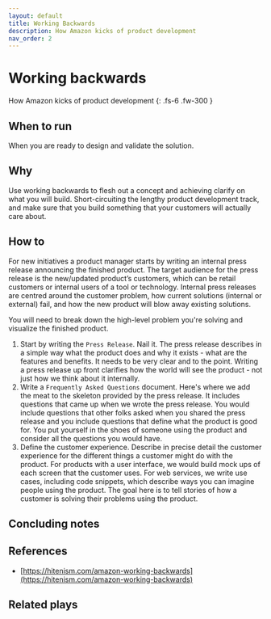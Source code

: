 ```yaml
---
layout: default
title: Working Backwards
description: How Amazon kicks of product development
nav_order: 2
---
```


# Working backwards
How Amazon kicks of product development
{: .fs-6 .fw-300 }

## When to run
When you are ready to design and validate the solution.

## Why
Use working backwards to flesh out a concept and achieving clarify on what you will build. Short-circuiting the lengthy product development track, and make sure that you build something that your customers will actually care about.

## How to
For new initiatives a product manager starts by writing an internal press release announcing the finished product. The target audience for the press release is the new/updated product’s customers, which can be retail customers or internal users of a tool or technology. Internal press releases are centred around the customer problem, how current solutions (internal or external) fail, and how the new product will blow away existing solutions.

You will need to break down the high-level problem you're solving and visualize the finished product.

1. Start by writing the `Press Release`. Nail it. The press release describes in a simple way what the product does and why it exists - what are the features and benefits. It needs to be very clear and to the point. Writing a press release up front clarifies how the world will see the product - not just how we think about it internally.
2. Write a `Frequently Asked Questions` document. Here's where we add the meat to the skeleton provided by the press release. It includes questions that came up when we wrote the press release. You would include questions that other folks asked when you shared the press release and you include questions that define what the product is good for. You put yourself in the shoes of someone using the product and consider all the questions you would have.
3. Define the customer experience. Describe in precise detail the customer experience for the different things a customer might do with the product. For products with a user interface, we would build mock ups of each screen that the customer uses. For web services, we write use cases, including code snippets, which describe ways you can imagine people using the product. The goal here is to tell stories of how a customer is solving their problems using the product.

## Concluding notes

## References
- [https://hitenism.com/amazon-working-backwards](https://hitenism.com/amazon-working-backwards)

## Related plays
<!-- - [MVP](/plays/mvp) -->
